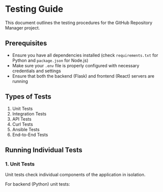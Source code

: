 # Testing Guide

This document outlines the testing procedures for the GitHub Repository Manager project.

## Prerequisites

- Ensure you have all dependencies installed (check `requirements.txt` for Python and `package.json` for Node.js)
- Make sure your `.env` file is properly configured with necessary credentials and settings
- Ensure that both the backend (Flask) and frontend (React) servers are running

## Types of Tests

1. Unit Tests
2. Integration Tests
3. API Tests
4. Curl Tests
5. Ansible Tests
6. End-to-End Tests

## Running Individual Tests

### 1. Unit Tests

Unit tests check individual components of the application in isolation.

For backend (Python) unit tests:
